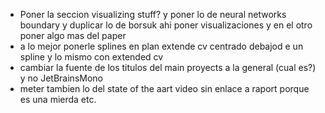 - Poner la seccion visualizing stuff? y poner lo de neural networks boundary y duplicar lo de borsuk ahi poner visualizaciones y en el otro poner algo mas del paper
- a lo mejor ponerle splines en plan extende cv centrado debajod e un spline y lo mismo con extended cv
- cambiar la fuente de los titulos del main proyects a la general (cual es?) y no JetBrainsMono
- meter tambien lo del state of the aart video sin enlace a raport porque es una mierda etc. 